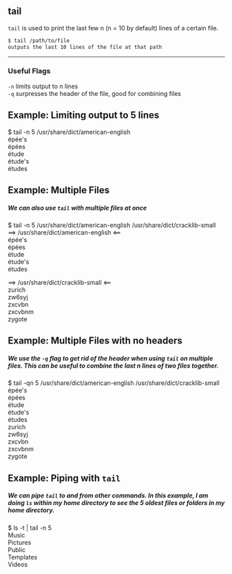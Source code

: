 tail
-------
`tail` is used to print the last few n (n = 10 by default) lines of a certain file.

~~~ bash
$ tail /path/to/file  
outputs the last 10 lines of the file at that path  

~~~

---

### Useful Flags
`-n` limits output to n lines   
`-q` surpresses the header of the file, good for combining files  

## Example: Limiting output to 5 lines
$ tail -n 5 /usr/share/dict/american-english  
épée's  
épées  
étude  
étude's  
études  
## Example: Multiple Files
##### We can also use `tail` with multiple files at once 
   
$ tail -n 5 /usr/share/dict/american-english /usr/share/dict/cracklib-small  
==> /usr/share/dict/american-english <==  
épée's  
épées  
étude  
étude's  
études  
  
==> /usr/share/dict/cracklib-small <==  
zurich  
zw6syj  
zxcvbn  
zxcvbnm  
zygote  
## Example: Multiple Files with no headers
##### We use the `-q` flag to get rid of the header when using `tail` on multiple files. This can be useful to combine the last n lines of two files together.  
  
$ tail -qn 5 /usr/share/dict/american-english /usr/share/dict/cracklib-small  
épée's  
épées  
étude  
étude's  
études  
zurich  
zw6syj  
zxcvbn  
zxcvbnm  
zygote  
## Example: Piping with `tail`
##### We can pipe `tail` to and from other commands. In this example, I am doing `ls` within my home directory to see the 5 oldest files or folders in my home directory.  
   
$ ls -t | tail -n 5  
Music  
Pictures  
Public  
Templates  
Videos  
